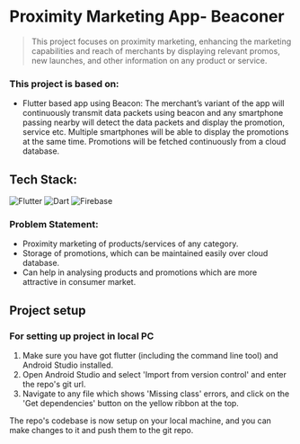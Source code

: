 # Proximity Marketing App- Beaconer
>This project focuses on proximity marketing, enhancing the marketing capabilities and reach of merchants by displaying relevant promos, new launches, and other information on any product or service.
### This project is based on:
* Flutter based app using Beacon:  The merchant’s variant of the app will continuously transmit data packets using beacon and any smartphone passing nearby will detect the data packets and display the promotion, service etc.  Multiple smartphones will be able to display the promotions at the same time. Promotions will be fetched continuously from a cloud database.
## Tech Stack:
<img alt="Flutter" src="https://img.shields.io/badge/Flutter%20-%2302569B.svg?&style=for-the-badge&logo=Flutter&logoColor=white" />	<img alt="Dart" src="https://img.shields.io/badge/dart-%230175C2.svg?&style=for-the-badge&logo=dart&logoColor=white"/>  <img alt="Firebase" src="https://img.shields.io/badge/firebase%20-%23039BE5.svg?&style=for-the-badge&logo=firebase"/>	

### Problem Statement:
* Proximity marketing of products/services of any category.
* Storage of promotions, which can be maintained easily over cloud database.
* Can help in analysing products and promotions which are more attractive in consumer market.
## Project setup
### For setting up project in local PC
1. Make sure you have got flutter (including the command line tool) and Android Studio installed.
2. Open Android Studio and select 'Import from version control' and enter the repo's git url.
3. Navigate to any file which shows 'Missing class' errors, and click on the 'Get dependencies' button
   on the yellow ribbon at the top.

The repo's codebase is now setup on your local machine, and you can make changes to it and push them to the git repo.
